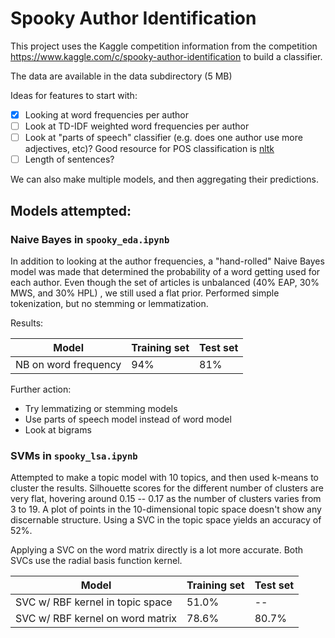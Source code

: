 # Spooky Author Identification

This project uses the Kaggle competition information from the competition
https://www.kaggle.com/c/spooky-author-identification
to build a classifier.

The data are available in the data subdirectory (5 MB)

Ideas for features to start with:
* [x] Looking at word frequencies per author
* [ ] Look at TD-IDF weighted word frequencies per author
* [ ] Look at "parts of speech" classifier (e.g. does one author use more adjectives, etc)? Good resource for POS classification is [nltk](https://www.nltk.org/)
* [ ] Length of sentences?

We can also make multiple models, and then aggregating their predictions.

## Models attempted:

### Naive Bayes in `spooky_eda.ipynb`

In addition to looking at the author frequencies, a "hand-rolled" Naive Bayes model was made that determined the probability of a word getting used for each author. Even though the set of articles is unbalanced (40% EAP, 30% MWS, and 30% HPL) , we still used a flat prior. Performed simple tokenization, but no stemming or lemmatization.

Results:

| Model | Training set | Test set |
|---|---|---|
| NB on word frequency | 94% | 81% |

Further action:
* Try lemmatizing or stemming models
* Use parts of speech model instead of word model
* Look at bigrams

### SVMs in `spooky_lsa.ipynb`

Attempted to make a topic model with 10 topics, and then used k-means to cluster the results. Silhouette scores for the different number of clusters are very flat, hovering around 0.15 -- 0.17 as the number of clusters varies from 3 to 19. A plot of points in the 10-dimensional topic space doesn't show any discernable structure. Using a SVC in the topic space yields an accuracy of 52%.

Applying a SVC on the word matrix directly is a lot more accurate. Both SVCs use the radial basis function kernel.

| Model | Training set | Test set |
|---|---|---|
| SVC w/ RBF kernel in topic space | 51.0%  | -- |
| SVC w/ RBF kernel on word matrix | 78.6% | 80.7% |
 
